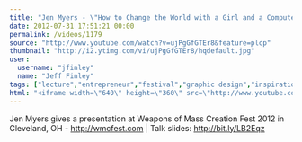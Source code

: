 ```yaml
---
title: "Jen Myers - \"How to Change the World with a Girl and a Computer\" at WMC Fest 2012"
date: 2012-07-31 17:51:21 00:00
permalink: /videos/1179
source: "http://www.youtube.com/watch?v=ujPgGfGTEr8&feature=plcp"
thumbnail: "http://i2.ytimg.com/vi/ujPgGfGTEr8/hqdefault.jpg"
user:
  username: "jfinley"
  name: "Jeff Finley"
tags: ["lecture","entrepreneur","festival","graphic design","inspirational","design conference","wmc fest","cleveland","speaker","diy","ohio","midwest"]
html: "<iframe width=\"640\" height=\"360\" src=\"http://www.youtube.com/embed/ujPgGfGTEr8?wmode=transparent&fs=1&feature=oembed\" frameborder=\"0\" allowfullscreen></iframe>"
---
```


Jen Myers gives a presentation at Weapons of Mass Creation Fest 2012 in Cleveland, OH - http://wmcfest.com | Talk slides: http://bit.ly/LB2Eqz